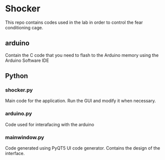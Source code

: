 # Shocker

This repo contains codes used in the lab in order to control the fear conditioning cage.

## arduino
Contain the C code that you need to flash to the Arduino memory using the Arduino Software IDE

## Python
### shocker.py
Main code for the application. Run the GUI and modify it when necessary.
### arduino.py
Code used for interafacing with the arduino
### mainwindow.py
Code generated using PyQT5 UI code generator. Contains the design of the interface.
